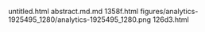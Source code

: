 untitled.html
abstract.md.md
1358f.html
figures/analytics-1925495_1280/analytics-1925495_1280.png
126d3.html
